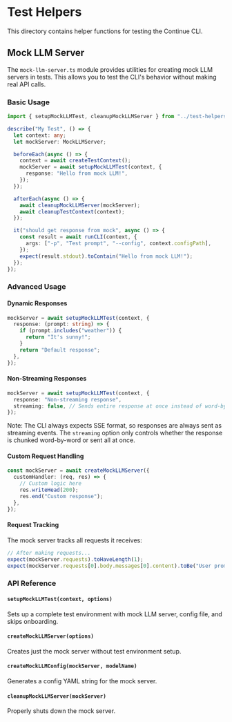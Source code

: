 # Test Helpers

This directory contains helper functions for testing the Continue CLI.

## Mock LLM Server

The `mock-llm-server.ts` module provides utilities for creating mock LLM servers in tests. This allows you to test the CLI's behavior without making real API calls.

### Basic Usage

```typescript
import { setupMockLLMTest, cleanupMockLLMServer } from "../test-helpers/mock-llm-server.js";

describe("My Test", () => {
  let context: any;
  let mockServer: MockLLMServer;

  beforeEach(async () => {
    context = await createTestContext();
    mockServer = await setupMockLLMTest(context, {
      response: "Hello from mock LLM!",
    });
  });

  afterEach(async () => {
    await cleanupMockLLMServer(mockServer);
    await cleanupTestContext(context);
  });

  it("should get response from mock", async () => {
    const result = await runCLI(context, {
      args: ["-p", "Test prompt", "--config", context.configPath],
    });
    expect(result.stdout).toContain("Hello from mock LLM!");
  });
});
```

### Advanced Usage

#### Dynamic Responses

```typescript
mockServer = await setupMockLLMTest(context, {
  response: (prompt: string) => {
    if (prompt.includes("weather")) {
      return "It's sunny!";
    }
    return "Default response";
  },
});
```

#### Non-Streaming Responses

```typescript
mockServer = await setupMockLLMTest(context, {
  response: "Non-streaming response",
  streaming: false, // Sends entire response at once instead of word-by-word
});
```

Note: The CLI always expects SSE format, so responses are always sent as streaming events. The `streaming` option only controls whether the response is chunked word-by-word or sent all at once.

#### Custom Request Handling

```typescript
const mockServer = await createMockLLMServer({
  customHandler: (req, res) => {
    // Custom logic here
    res.writeHead(200);
    res.end("Custom response");
  },
});
```

#### Request Tracking

The mock server tracks all requests it receives:

```typescript
// After making requests...
expect(mockServer.requests).toHaveLength(1);
expect(mockServer.requests[0].body.messages[0].content).toBe("User prompt");
```

### API Reference

#### `setupMockLLMTest(context, options)`
Sets up a complete test environment with mock LLM server, config file, and skips onboarding.

#### `createMockLLMServer(options)`
Creates just the mock server without test environment setup.

#### `createMockLLMConfig(mockServer, modelName)`
Generates a config YAML string for the mock server.

#### `cleanupMockLLMServer(mockServer)`
Properly shuts down the mock server.